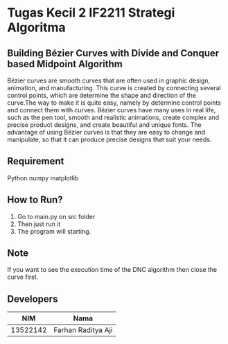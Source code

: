 # Tugas Kecil 2 IF2211 Strategi Algoritma
## Building Bézier Curves with Divide and Conquer based Midpoint Algorithm
Bézier curves are smooth curves that are often used in graphic design, animation, and manufacturing. This curve is created by connecting several control points, which are
determine the shape and direction of the curve.The way to make it is quite easy, namely by determine control points and connect them with curves. Bézier curves have
many uses in real life, such as the pen tool, smooth and realistic animations, create complex and precise product designs, and create beautiful and unique fonts.
The advantage of using Bézier curves is that they are easy to change and manipulate, so that it can produce precise designs that suit your needs.

## Requirement
Python
numpy
matplotlib

## How to Run?

1. Go to main.py on src folder
2. Then just run it
3. The program will starting.

## Note
If you want to see the execution time of the DNC algorithm then close the curve first.

## Developers

|   NIM    |          Nama          |
| :------: | :--------------------: |
| 13522142 | Farhan Raditya Aji |
